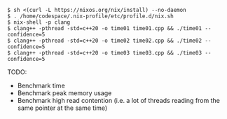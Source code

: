 ```
$ sh <(curl -L https://nixos.org/nix/install) --no-daemon
$ . /home/codespace/.nix-profile/etc/profile.d/nix.sh
$ nix-shell -p clang
$ clang++ -pthread -std=c++20 -o time01 time01.cpp && ./time01 --confidence=5
$ clang++ -pthread -std=c++20 -o time02 time02.cpp && ./time02 --confidence=5
$ clang++ -pthread -std=c++20 -o time03 time03.cpp && ./time03 --confidence=5
```

TODO:
- Benchmark time
- Benchmark peak memory usage
- Benchmark high read contention (i.e. a lot of threads reading from the same pointer at the same time)
